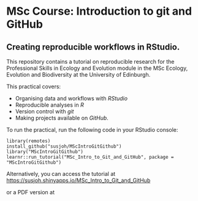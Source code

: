 # MSc Course: Introduction to git and GitHub
## Creating reproducible workflows in RStudio.

This repository contains a tutorial on reproducible research for the Professional Skills in Ecology and Evolution module in the MSc Ecology, Evolution and Biodiversity at the University of Edinburgh.

This practical covers: 

* Organising data and workflows with *RStudio*
* Reproducible analyses in *R*
* Version control with *git*
* Making projects available on *GitHub*.

To run the practical, run the following code in your RStudio console:

```
library(remotes)
install_github("susjoh/MScIntroGitGithub")
library("MScIntroGitGithub")
learnr::run_tutorial("MSc_Intro_to_Git_and_GitHub", package = "MScIntroGitGithub")

```

Alternatively, you can access the tutorial at https://susjoh.shinyapps.io/MSc_Intro_to_Git_and_GitHub

or a PDF version at 
